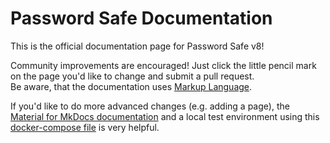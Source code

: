 # Password Safe Documentation

This is the official documentation page for Password Safe v8!  
  
Community improvements are encouraged! Just click the little pencil mark on the page you'd like to change and submit a pull request.  
Be aware, that the documentation uses [Markup Language](https://www.markdownguide.org/getting-started/).

If you'd like to do more advanced changes (e.g. adding a page), the [Material for MkDocs documentation](https://squidfunk.github.io/mkdocs-material/getting-started/) and a local test environment using this [docker-compose file](docker-compose.yml) is very helpful.
